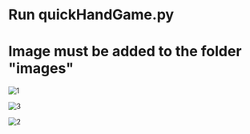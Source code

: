 # Run quickHandGame.py
# Image must be added to the folder "images"

![1](https://user-images.githubusercontent.com/75305251/132164701-f615fc98-acec-4f5e-ad38-b2cb6f30a5b3.PNG)

![3](https://user-images.githubusercontent.com/75305251/132164710-a20eddd2-70d7-4703-a6d3-2f904b3307f7.PNG)

![2](https://user-images.githubusercontent.com/75305251/132164724-7d40de44-ca5a-4155-b972-8d44d5b0ee2c.PNG)
